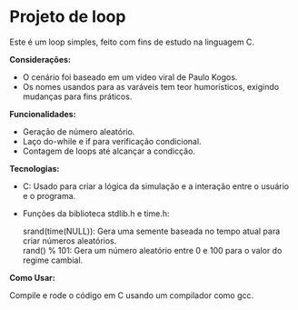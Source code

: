 # Projeto de loop

Este é um loop simples, feito com fins de estudo na linguagem C.

**Considerações:**

* O cenário foi baseado em um vídeo viral de Paulo Kogos. <br>
* Os nomes usandos para as varáveis tem teor humorísticos, exigindo mudanças para fins práticos.

**Funcionalidades:**

* Geração de número aleatório. <br>
* Laço do-while e if para verificação condicional. <br>
* Contagem de loops até alcançar a condicção. <br>

**Tecnologias:**

* C: Usado para criar a lógica da simulação e a interação entre o usuário e o programa. <br>
* Funções da biblioteca stdlib.h e time.h: <br>

  srand(time(NULL)): Gera uma semente baseada no tempo atual para criar números aleatórios. <br>
  rand() % 101: Gera um número aleatório entre 0 e 100 para o valor do regime cambial. <br>

**Como Usar:**

Compile e rode o código em C usando um compilador como gcc.
